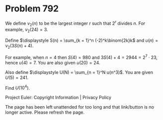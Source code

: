 #   Problem 792

   We define $\nu_2(n)$ to be the largest integer $r$ such that $2^r$ divides
   $n$. For example, $\nu_2(24) = 3$.

   Define $\displaystyle S(n) = \sum_{k = 1}^n (-2)^k\binom{2k}k$ and $u(n) =
   \nu_2\Big(3S(n)+4\Big)$.

   For example, when $n = 4$ then $S(4) = 980$ and $3S(4) + 4 = 2944 = 2^7
   \cdot 23$, hence $u(4) = 7$.
   You are also given $u(20) = 24$.

   Also define $\displaystyle U(N) = \sum_{n = 1}^N u(n^3)$. You are given
   $U(5) = 241$.

   Find $U(10^4)$.

   Project Euler: Copyright Information | Privacy Policy

   The page has been left unattended for too long and that link/button is no
   longer active. Please refresh the page.
